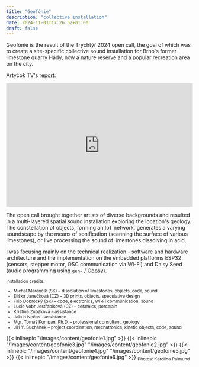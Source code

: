 ```yaml
---
title: "Geofónie"
description: "collective installation"
date: 2024-11-01T17:26:52+01:00
draft: false
---
```


Geofónie is the result of the Trychtýř 2024 open call, the goal of which was to create a site-specific collective sound installation for Brno's former limestone quarry Hády, now a nature reserve and a popular recreation area on the city.

Artyčok TV's [report](https://artycok.tv/cs/post/sonda-festival-lom-hady):

<div style="position:relative;padding-top:66%;">
<iframe style="position:absolute;top:0;left:0;width:100%;height:100%;" src="https://artycok.tv/cs/embed/03dd85be-ed5b-421d-90d3-89ef4f5b2cb5" frameborder="0" allowfullscreen=""></iframe>
</div>

The open call brought together artists of diverse backgrounds and resulted in a multi-layered spatial sound installation exploring the location's geology. The constellation of objects, forming an IoT network, generates a varying soundscape by the means of sonification (scanning the surface of various limestones), or live processing the sound of limestones dissolving in acid.

I was focusing mainly on the technical realization - software and hardware architecture and the implementation on the embedded platforms ESP32 (sensors, stepper motor, OSC communication via Wi-Fi) and Daisy Seed (audio programming using `gen~` / [Oopsy](https://github.com/electro-smith/oopsy)).

<small>
Installation credits:
<ul>
<li>Michal Marenčík (SK) – dissolution of limestones, objects, code, sound  
<li>Eliška Janečková (CZ) – 3D prints, objects, speculative design  
<li>Filip Dobrocký (SK) – code, electronics, Wi-Fi communication, sound  
<li>Lucie Vobr Jestřabíková (CZ) – ceramics, porcelain  
<li>Kristína Zubáková – assistance  
<li>Jakub Nečas - assistance  
<li>Mgr. Tomáš Kumpan, Ph.D. – professional consultant, geology  
<li>Jiří Y. Suchánek – project coordination, mechatronics, kinetic objects, code, sound  
</ul>
</small>

{{< inlinepic "/images/content/geofonie1.jpg" >}}
{{< inlinepic "/images/content/geofonie3.jpg" "/images/content/geofonie2.jpg" >}}
{{< inlinepic "/images/content/geofonie4.jpg" "/images/content/geofonie5.jpg" >}}
{{< inlinepic "/images/content/geofonie6.jpg" >}}
<sub style="text-align: center">Photos: Karolina Raimund</sub>
